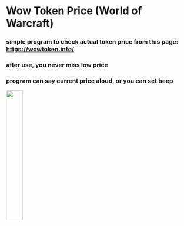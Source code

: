 # Wow Token Price (World of Warcraft)
### simple program to check actual token price from this page: https://wowtoken.info/
### after use, you never miss low price
### program can say current price aloud, or you can set beep

<img src="https://user-images.githubusercontent.com/16723040/33695540-225183e6-dafe-11e7-8b97-725853b2617a.jpg" width="30%">
